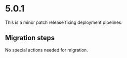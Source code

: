 # 5.0.1

This is a minor patch release fixing deployment pipelines.

## Migration steps

No special actions needed for migration.
